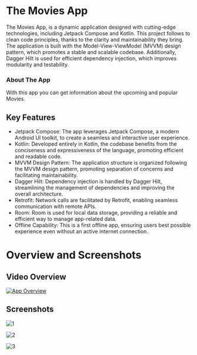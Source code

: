 # The Movies App
The Movies App, is a dynamic application designed with cutting-edge technologies, including Jetpack Compose and Kotlin. This project follows to clean code principles, thanks to the clarity and maintainability they bring. The application is built with the Model-View-ViewModel (MVVM) design pattern, which promotes a stable and scalable codebase. Additionally, Dagger Hilt is used for efficient dependency injection, which improves modularity and testability.

### About The App
With this app you can get information about the upcoming and popular Movies.

## Key Features
- Jetpack Compose: The app leverages Jetpack Compose, a modern Android UI toolkit, to create a seamless and interactive user experience.
- Kotlin: Developed entirely in Kotlin, the codebase benefits from the conciseness and expressiveness of the language, promoting efficient and readable code.
- MVVM Design Pattern: The application structure is organized following the MVVM design pattern, promoting separation of concerns and facilitating maintainability.
- Dagger Hilt: Dependency injection is handled by Dagger Hilt, streamlining the management of dependencies and improving the overall architecture.
- Retrofit: Network calls are facilitated by Retrofit, enabling seamless communication with remote APIs.
- Room: Room is used for local data storage, providing a reliable and efficient way to manage app-related data.
- Offline Capability: This is a first offline app, ensuring users best possible experience even without an active internet connection.

# Overview and Screenshots

## Video Overview

[![App Overview](https://img.youtube.com/vi/NAeEUBhhjpg/0.jpg)](https://www.youtube.com/watch?v=NAeEUBhhjpg)


## Screenshots
![1](https://github.com/vdroid1331/movie-app/assets/65962958/aa30f738-e8a7-4e44-b12f-e2b7df0a8555)

![2](https://github.com/vdroid1331/movie-app/assets/65962958/888a43d0-94df-4b7b-a4a4-5ed947105d32)

![3](https://github.com/vdroid1331/movie-app/assets/65962958/5d21aa8e-34b2-4de2-a6c6-4305f9ae98fa)
